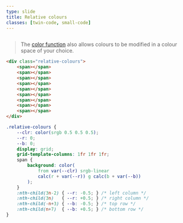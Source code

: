```yaml
---
type: slide
title: Relative colours
classes: [twin-code, small-code]
---
```


<div class="relative-colours">
    <span></span>
    <span></span>
    <span></span>
    <span></span>
    <span></span>
    <span></span>
    <span></span>
    <span></span>
    <span></span>
</div>

> The [color function] also allows colours to be modified in a colour space of your choice.

```html
<div class="relative-colours">
    <span></span>
    <span></span>
    <span></span>
    <span></span>
    <span></span>
    <span></span>
    <span></span>
    <span></span>
    <span></span>
</div>
```

```CSS
.relative-colours {
    --clr: color(srgb 0.5 0.5 0.5);
    --r: 0;
    --b: 0;
    display: grid; 
    grid-template-columns: 1fr 1fr 1fr;
    span {
        background: color(
            from var(--clr) srgb-linear
            calc(r + var(--r)) g calc(b + var(--b))
        );
    }
    :nth-child(3n-2) { --r: -0.5; } /* left column */
    :nth-child(3n)   { --r: +0.5; } /* right column */
    :nth-child(-n+3) { --b: -0.5; } /* top row */
    :nth-child(n+7)  { --b: +0.5; } /* bottom row */
}
```

<style>
    .relative-colours {
        --clr: color(srgb 0.5 0.5 0.5);
        --r: 0;
        --b: 0;
        display: grid; 
        grid-template-columns: 1fr 1fr 1fr;
        span {
            background: color(
                from var(--clr) srgb-linear
                calc(r + var(--r)) g calc(b + var(--b))
            );
        }
        :nth-child(3n-2) { --r: -0.5; } /* left column */
        :nth-child(3n)   { --r: +0.5; } /* right column */
        :nth-child(-n+3) { --b: -0.5; } /* top row */
        :nth-child(n+7)  { --b: +0.5; } /* bottom row */
    }
</style>


[color function]: https://developer.mozilla.org/en-US/docs/Web/CSS/color_value/color